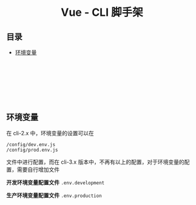 # <div align="center">Vue - CLI 脚手架</div>

## 目录

- [环境变量](#环境变量)

<br><br><br><br><br><br>

## 环境变量

在 cli-2.x 中，环境变量的设置可以在 

```
/config/dev.env.js
/config/prod.env.js
```

文件中进行配置，而在 cli-3.x 版本中，不再有以上的配置，对于环境变量的配置，需要自行增加文件

**开发环境变量配置文件**
`.env.development`




**生产环境变量配置文件**
`.env.production`
